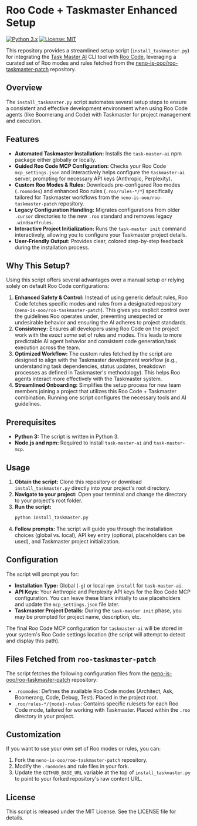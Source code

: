 # Roo Code + Taskmaster Enhanced Setup

[![Python 3.x](https://img.shields.io/badge/python-3.x-blue.svg)](https://www.python.org/downloads/)
[![License: MIT](https://img.shields.io/badge/License-MIT-yellow.svg)](https://opensource.org/licenses/MIT)

This repository provides a streamlined setup script (`install_taskmaster.py`) for integrating the [Task Master AI](https://github.com/your-org/task-master-ai) CLI tool with [Roo Code](https://www.roocode.com/), leveraging a curated set of Roo modes and rules fetched from the [neno-is-ooo/roo-taskmaster-patch](https://github.com/neno-is-ooo/roo-taskmaster-patch) repository.

## Overview

The `install_taskmaster.py` script automates several setup steps to ensure a consistent and effective development environment when using Roo Code agents (like Boomerang and Code) with Taskmaster for project management and execution.

## Features

*   **Automated Taskmaster Installation:** Installs the `task-master-ai` npm package either globally or locally.
*   **Guided Roo Code MCP Configuration:** Checks your Roo Code `mcp_settings.json` and interactively helps configure the `taskmaster-ai` server, prompting for necessary API keys (Anthropic, Perplexity).
*   **Custom Roo Modes & Rules:** Downloads pre-configured Roo modes (`.roomodes`) and enhanced Roo rules (`.roo/rules-*/*`) specifically tailored for Taskmaster workflows from the `neno-is-ooo/roo-taskmaster-patch` repository.
*   **Legacy Configuration Handling:** Migrates configurations from older `.cursor` directories to the new `.roo` standard and removes legacy `.windsurfrules`.
*   **Interactive Project Initialization:** Runs the `task-master init` command interactively, allowing you to configure your Taskmaster project details.
*   **User-Friendly Output:** Provides clear, colored step-by-step feedback during the installation process.

## Why This Setup?

Using this script offers several advantages over a manual setup or relying solely on default Roo Code configurations:

1.  **Enhanced Safety & Control:** Instead of using generic default rules, Roo Code fetches specific modes and rules from a designated repository (`neno-is-ooo/roo-taskmaster-patch`). This gives you explicit control over the guidelines Roo operates under, preventing unexpected or undesirable behavior and ensuring the AI adheres to project standards.
2.  **Consistency:** Ensures all developers using Roo Code on the project work with the *exact same* set of rules and modes. This leads to more predictable AI agent behavior and consistent code generation/task execution across the team.
3.  **Optimized Workflow:** The custom rules fetched by the script are designed to align with the Taskmaster development workflow (e.g., understanding task dependencies, status updates, breakdown processes as defined in Taskmaster's methodology). This helps Roo agents interact more effectively with the Taskmaster system.
4.  **Streamlined Onboarding:** Simplifies the setup process for new team members joining a project that utilizes this Roo Code + Taskmaster combination. Running one script configures the necessary tools and AI guidelines.

## Prerequisites

*   **Python 3:** The script is written in Python 3.
*   **Node.js and npm:** Required to install `task-master-ai` and `task-master-mcp`.

## Usage

1.  **Obtain the script:** Clone this repository or download `install_taskmaster.py` directly into your project's root directory.
2.  **Navigate to your project:** Open your terminal and change the directory to your project's root folder.
3.  **Run the script:**
    ```bash
    python install_taskmaster.py
    ```
4.  **Follow prompts:** The script will guide you through the installation choices (global vs. local), API key entry (optional, placeholders can be used), and Taskmaster project initialization.

## Configuration

The script will prompt you for:

*   **Installation Type:** Global (`-g`) or local `npm install` for `task-master-ai`.
*   **API Keys:** Your Anthropic and Perplexity API keys for the Roo Code MCP configuration. You can leave these blank initially to use placeholders and update the `mcp_settings.json` file later.
*   **Taskmaster Project Details:** During the `task-master init` phase, you may be prompted for project name, description, etc.

The final Roo Code MCP configuration for `taskmaster-ai` will be stored in your system's Roo Code settings location (the script will attempt to detect and display this path).

## Files Fetched from `roo-taskmaster-patch`

The script fetches the following configuration files from the [neno-is-ooo/roo-taskmaster-patch](https://github.com/neno-is-ooo/roo-taskmaster-patch) repository:

*   `.roomodes`: Defines the available Roo Code modes (Architect, Ask, Boomerang, Code, Debug, Test). Placed in the project root.
*   `.roo/rules-*/{mode}-rules`: Contains specific rulesets for each Roo Code mode, tailored for working with Taskmaster. Placed within the `.roo` directory in your project.

## Customization

If you want to use your own set of Roo modes or rules, you can:

1.  Fork the `neno-is-ooo/roo-taskmaster-patch` repository.
2.  Modify the `.roomodes` and rule files in your fork.
3.  Update the `GITHUB_BASE_URL` variable at the top of `install_taskmaster.py` to point to your forked repository's raw content URL.

## License

This script is released under the MIT License. See the LICENSE file for details.